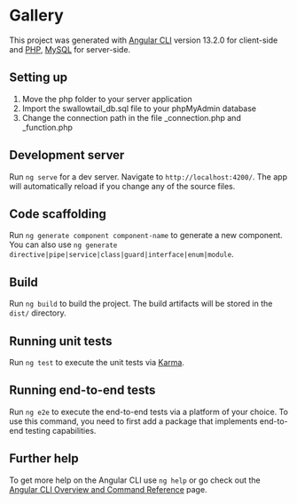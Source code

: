 # Gallery

This project was generated with [Angular CLI](https://github.com/angular/angular-cli) version 13.2.0 for client-side and [PHP](https://www.php.net/), [MySQL](https://www.mysql.com/) for server-side.

## Setting up

1. Move the php folder to your server application
2. Import the swallowtail_db.sql file to your phpMyAdmin database
3. Change the connection path in the file \_connection.php and \_function.php

## Development server

Run `ng serve` for a dev server. Navigate to `http://localhost:4200/`. The app will automatically reload if you change any of the source files.

## Code scaffolding

Run `ng generate component component-name` to generate a new component. You can also use `ng generate directive|pipe|service|class|guard|interface|enum|module`.

## Build

Run `ng build` to build the project. The build artifacts will be stored in the `dist/` directory.

## Running unit tests

Run `ng test` to execute the unit tests via [Karma](https://karma-runner.github.io).

## Running end-to-end tests

Run `ng e2e` to execute the end-to-end tests via a platform of your choice. To use this command, you need to first add a package that implements end-to-end testing capabilities.

## Further help

To get more help on the Angular CLI use `ng help` or go check out the [Angular CLI Overview and Command Reference](https://angular.io/cli) page.
